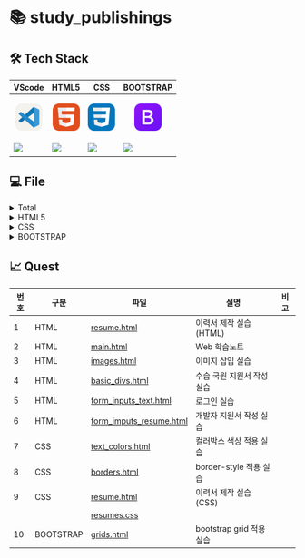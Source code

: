 # 📚 study_publishings

## 🛠️ Tech Stack

|<center>VScode</center>|<center>HTML5</center>|<center>CSS</center>|<center>BOOTSTRAP</center>|
|--|--|--|--|
|<p align="center"><img alt="vscode" src="./icons/VSCode-Light.svg" width="48"></p>|<p align="center"><img alt="html" src="./icons/HTML.svg" width="48"></p>|<p align="center"><img alt="css" src="./icons/CSS.svg" width="48"></p>|<p align="center"><img alt="bootstrap" src="./icons/Bootstrap.svg" width="48"></p>| 
|<img src="https://img.shields.io/badge/visual studio code-007ACC?style=for-the-badge&logo=visualstudiocode&logoColor=white">|<img src="https://img.shields.io/badge/HTML5-E34F26?style=for-the-badge&logo=html5&logoColor=white">|<img src="https://img.shields.io/badge/CSS-1572B6?style=for-the-badge&logo=css3&logoColor=white">|<img src="https://img.shields.io/badge/bootstrap-7952B3?style=for-the-badge&logo=bootstrap&logoColor=white">|

## 💻 File

<!-- Total -->
<details>
<summary>Total</summary>

|번호|구분|파일|설명|비고|
|--|--|--|--|--|
|1|Practice|[temp.html](./docs/temp.html)|하위경로 이동 연습||
|2|ALL|[main.html](./docs/main.html)|Web 학습노트||
</details>

<!-- HTML5 -->
<details>
<summary>HTML5</summary>

|번호|구분|파일|설명|비고|
|--|--|--|--|--|
|1|Basic|[temp.html](./docs/HTMLs/temp.html)|HTML 기초|h1|
|2|Basic|[welcome.html](./docs/HTMLs/welcome.html)|div tag 학습|div|
|3|Table|[tables.html](./docs/HTMLs/tables.html)|table tag 학습|table|
|4|Link|[links.html](./docs/HTMLs/links.html)|a tag 학습|a:link|
|5|Image|[images.html](./docs/HTMLs/images.html)|img tag 학습|img|
|6|List|[lists.html](./docs/HTMLs/lists.html)|list tag 학습|li|
|7|Form and Input|[forms_inputs.html](./docs/HTMLs/forms_inputs.html)|input tag 학습|form_input|
|8|Form and Input|[form_input_types.html](./docs/HTMLs/form_input_types.html)|input tag 종류 학습|form_input_type|
|9|Form and Select|[form_selects.html](./docs/HTMLs/form_selects.html)|select tag 학습|select|
</details>

<!-- CSS -->
<details>
<summary>CSS</summary>

|번호|구분|파일|설명|비고|
|--|--|--|--|--|
|1|Selector type|[welcome.html](./docs/CSSs/welcome.html)|CSS 기초|style|
|2|CSS Font|[texts.html](./docs/CSSs/texts.html)|text tag에 style 적용 학습|text|
|3|Selector type|[selectors_tag.html](./docs/CSSs/selectors_tag.html)|selector tag 학습|main, h1, div|
|4|Color Code type|[colors.html](./docs/CSSs/colors.html)|tag에 색상 적용 학습(font)|style="color: ;"|
|5|Box model|[borders.html](./docs/CSSs/borders.html)|tag에 색상 적용 학습(border)|border|
|6|Box model|[boxmodels.html](./docs/CSSs/boxmodels.html)|tag에 style 적용 학습(boxmodel)|boxmodel|
|7|Font|[fonts.html](./docs/CSSs/fonts.html)|tag에 font style 적용 학습(font)|font|
|8|Selector|[selectors_combinators.html](./docs/CSSs/selectors_combinators.html)<br>[selectors_combinators.css](./docs/css/selectors_combinators.css)|combinator를 활용한 style 적용 학습|combinator|
||||||
|9|Selector|[selector_pseudoclass.html](./docs/CSSs/selector_pseudoclass.html)|tag에 특수상태 적용 학습(pseudo class)|pseudo class|
|||[selector_pseudoclass.css](./docs/css/selector_pseudoclass.css)|||
|10|Display|[displays.html](./docs/CSSs/displays.html)|tag에 style 적용 학습(display)|display|
|||[commons.css](./docs/css/commons.css)|||
|||[displays.css](./docs/css/displays.css)|||
|11|Display|[displays_inlineblock.html](./docs/CSSs/displays_inlineblock.html)|tag에 style 적용 학습(display_inlineblock)|display_inlineblock|
|||[displays_inlineblock.css](./docs/css/displays_inlineblock.css)|||
|12|Grid|[grids.html](./docs/CSSs/grids.html)|grid 적용 학습|grid|
|||[grids.css](./docs/css/grids.css)|||
|13|Grid|[grid_menu.html](./docs/CSSs/grid_menu.html)|grid 적용 학습(menu)|grid|
|||[grid_menu.css](./docs/css/grid_menu.css)|||
|14|Font icon|[font_icons.html](./docs/CSSs/font_icons.html)|font_icon 삽입 학습|font_icon|
</details>

<!-- BOOTSTRAP -->
<details>
<summary>BOOTSTRAP</summary>

|번호|구분|파일|설명|비고|
|--|--|--|--|--|
|1|Basic|[standard.html](./docs/bootstraps/standard.html)|BOOTSTRAP 기초|class="'|
|2|Container|[containers.html](./docs/bootstraps/containers.html)|container class 학습|class="container"|
|3|Color|[colors.html](./docs/bootstraps/colors.html)|color class 학습|class="color"|
|||[colors.css](./docs/css/colors.css)|||
|4|Grid|[grids.html](./docs/bootstraps/grids.html)|grid class 학습|class="row col"|
|5|Card|[cards.html](./docs/bootstraps/cards.html)|card class 학습|class="card"|
|||[cards.css](./docs/css/cards.css)|||
|6|Button|[buttons.html](./docs/bootstraps/buttons.html)|button tag에 class style 적용 학습|button|
|7|Table|[tables.html](./docs/bootstraps/tables.html)|table tag에 class style 적용 학습|table|
|8|Form|[forms.html](./docs/bootstraps/forms.html)|form tag에 class style 적용 학습|form|
|9|Navigation|[navs.html](./docs/bootstraps/navs.html)|네비게이션 적용 학습|nav|
|10|Dropdown|[dropdowns.html](./docs/bootstraps/dropdowns.html)|드랍다운 메뉴 적용 학습|Dropdown|
|11|Pagination|[paginations.html](./docs/bootstraps/paginations.html)|페이지네이션 적용 학습|Pagination|
|12|Parameter|[parameters_query.html](./docs/bootstraps/parameters_query.html)|get, post로 파라미터 전달 학습|Get, Post|
</details>

## 📈 Quest

|번호|구분|파일|설명|비고|
|--|--|--|--|--|
|1|HTML|[resume.html](./docs/quests/HTMLs/resume.html)|이력서 제작 실습(HTML)||
|2|HTML|[main.html](./docs/quests/HTMLs/main.html)|Web 학습노트||
|3|HTML|[images.html](./docs/quests/HTMLs/images.html)|이미지 삽입 실습||
|4|HTML|[basic_divs.html](./docs/quests/HTMLs/basic_divs.html)|수습 국원 지원서 작성 실습||
|5|HTML|[form_inputs_text.html](./docs/quests/HTMLs/form_inputs_text.html)|로그인 실습||
|6|HTML|[form_imputs_resume.html](./docs/quests/HTMLs/form_imputs_resume.html)|개발자 지원서 작성 실습||
|7|CSS|[text_colors.html](./docs/quests/CSSs/text_colors.html)|컬러박스 색상 적용 실습||
|8|CSS|[borders.html](./docs/quests/CSSs/borders.html)|border-style 적용 실습||
|9|CSS|[resume.html](./docs/quests/CSSs/resume.html)|이력서 제작 실습(CSS)||
|||[resumes.css](./docs/quests/css/resumes.css)|||
|10|BOOTSTRAP|[grids.html](./docs/bootstraps/grids.html)|bootstrap grid 적용 실습||